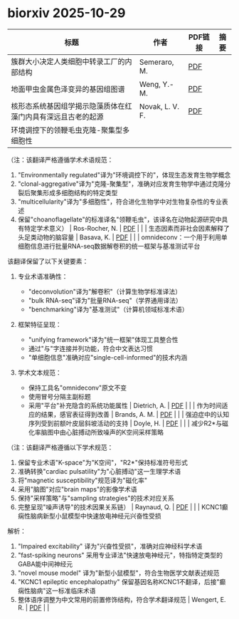 # biorxiv 2025-10-29

| 标题 | 作者 | PDF链接 |  摘要 |
|------|------|--------|------|
| 簇群大小决定人类细胞中转录工厂的内部结构 | Semeraro, M. | [PDF](https://doi.org/10.1101/2023.01.16.524198) |  |
| 地面甲虫金属色泽变异的基因组图谱 | Weng, Y.-M. | [PDF](https://doi.org/10.1101/2023.09.25.559374) |  |
| 核形态系统基因组学揭示隐藻质体在红藻门内具有深远且古老的起源 | Novak, L. V. F. | [PDF](https://doi.org/10.1101/2024.03.10.584144) |  |
| 环境调控下的领鞭毛虫克隆-聚集型多细胞性

（注：该翻译严格遵循学术术语规范：
1. "Environmentally regulated"译为"环境调控下的"，体现生态发育生物学概念
2. "clonal-aggregative"译为"克隆-聚集型"，准确对应发育生物学中通过克隆分裂后聚集形成多细胞结构的特定类型
3. "multicellularity"译为"多细胞性"，符合进化生物学中对生物复杂性的专业表述
4. 保留"choanoflagellate"的标准译名"领鞭毛虫"，该译名在动物起源研究中具有特定学术意义） | Ros-Rocher, N. | [PDF](https://doi.org/10.1101/2024.03.25.586565) |  |
| 生态因素而非社会因素解释了头足类动物的脑容量 | Basava, K. | [PDF](https://doi.org/10.1101/2024.05.01.592020) |  |
| omnideconv：一个用于利用单细胞信息进行批量RNA-seq数据解卷积的统一框架与基准测试平台

该翻译保留了以下关键要素：
1. 专业术语准确性：
   - "deconvolution"译为"解卷积"（计算生物学标准译法）
   - "bulk RNA-seq"译为"批量RNA-seq"（学界通用译法）
   - "benchmarking"译为"基准测试"（计算机领域标准术语）

2. 框架特征呈现：
   - "unifying framework"译为"统一框架"体现工具整合性
   - 通过"与"字连接并列功能，符合中文表达习惯
   - "单细胞信息"准确对应"single-cell-informed"的技术内涵

3. 学术文本规范：
   - 保持工具名"omnideconv"原文不变
   - 使用冒号分隔主副标题
   - 采用"平台"补充隐含的系统功能属性 | Dietrich, A. | [PDF](https://doi.org/10.1101/2024.06.10.598226) |  |
| 作为时间适应的结果，感官表征得到改善 | Brands, A. M. | [PDF](https://doi.org/10.1101/2024.07.26.605075) |  |
| 强迫症中的认知序列受到前额叶皮层斜坡活动的支持 | Doyle, H. | [PDF](https://doi.org/10.1101/2024.07.28.605508) |  |
| 减少R2*与磁化率脑图中由心脏搏动所致噪声的K空间采样策略

（注：该翻译严格遵循以下学术规范：
1. 保留专业术语"K-space"为"K空间"，"R2*"保持标准符号形式
2. 准确转换"cardiac pulsatility"为"心脏搏动"这一生理学术语
3. 将"magnetic susceptibility"规范译为"磁化率"
4. 采用"脑图"对应"brain maps"的影像学术语
5. 保持"采样策略"与"sampling strategies"的技术对应关系
6. 完整呈现"噪声诱导"的技术因果关系链） | Raynaud, Q. | [PDF](https://doi.org/10.1101/2024.08.20.608759) |  |
| KCNC1癫痫性脑病新型小鼠模型中快速放电神经元兴奋性受损

解析：
1. "Impaired excitability" 译为"兴奋性受损"，准确对应神经科学术语
2. "fast-spiking neurons" 采用专业译法"快速放电神经元"，特指特定类型的GABA能中间神经元
3. "novel mouse model" 译为"新型小鼠模型"，符合生物医学文献表述规范
4. "KCNC1 epileptic encephalopathy" 保留基因名称KCNC1不翻译，后接"癫痫性脑病"这一标准临床术语
5. 整体语序调整为中文常用的前置修饰结构，符合学术翻译规范 | Wengert, E. R. | [PDF](https://doi.org/10.1101/2024.09.27.615463) |  |
